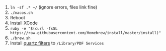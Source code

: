 1. `ln -sf .* ~/` (ignore errors, files link fine)
1. `./macos.sh`
1. Reboot
1. Install XCode
1. `ruby -e "$(curl -fsSL https://raw.githubusercontent.com/Homebrew/install/master/install)"`
1. `./brew.sh`
1. Install [quartz filters](https://github.com/joshcarr/Apple-Quartz-Filters) to `/Library/PDF Services`
